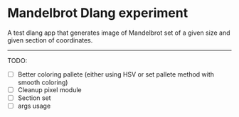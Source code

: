 # Mandelbrot Dlang experiment

A test dlang app that generates image of Mandelbrot set of a given size and given section of coordinates.

---

TODO:
- [ ] Better coloring pallete (either using HSV or set pallete method with smooth coloring)
- [ ] Cleanup pixel module
- [ ] Section set
- [ ] args usage